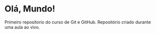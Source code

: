 # Olá, Mundo!
 Primeiro repositorio do curso de Git e GitHub.
 Repositório criado durante uma aula ao vivo.
